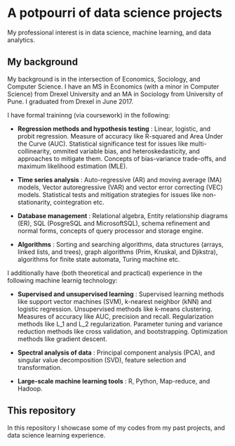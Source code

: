 # A potpourri of data science projects

My professional interest is in data science, machine learning, and data analytics.

## My background

My background is in the intersection of Economics, Sociology, and Computer Science. I have an MS in Economics (with a minor in Computer Science) from Drexel University and an MA in Sociology from University of Pune. I graduated from Drexel in June 2017. 

I have formal traininng (via coursework) in the following:

* **Regression methods and hypothesis testing** : Linear, logistic, and probit regression. Measure of accuracy like R-squared and Area Under the Curve (AUC). Statistical significance test for issues like multi-collinearity, ommited variable bias, and heteroskedasticity, and approaches to mitigate them. Concepts of bias-variance trade-offs, and maximum likelihood estimation (MLE).

* **Time series analysis**  : Auto-regressive (AR) and moving average (MA) models, Vector autoregressive (VAR) and vector error correcting (VEC) models. Statistical tests and mitigation strategies for issues like non-stationarity, cointegration etc.  

* **Database management** : Relational algebra, Entity relationship diagrams (ER), SQL (PosgreSQL and MicrosoftSQL), schema refinement and normal forms, concepts of query processor and storage engine.

* **Algorithms**  : Sorting and searching algorithms, data structures (arrays, linked lists, and trees), graph algorithms (Prim, Kruskal, and Djikstra), algorithms for finite state automata, Turing machine etc.

I additionally have (both theoretical and practical) experience in the following machine learnig technology:

* **Supervised and unsupervised learning** : Supervised learning methods like support vector machines (SVM), k-nearest neighbor (kNN) and logistic regression. Unsupervised methods like k-means clustering. Measures of accuracy like AUC, precision and recall. Regularization methods like L_1 and L_2 regularization. Parameter tuning and variance reduction methods like cross validation, and bootstrapping. Optimization methods like gradient descent.

* **Spectral analysis of data** : Principal component analysis (PCA), and singular value decomposition (SVD), feature selection and transformation.

* **Large-scale machine learning tools** : R, Python, Map-reduce, and Hadoop.

## This repository

In this repository I showcase some of my codes from my past projects, and data science learning experience.

